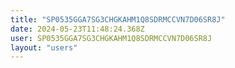 ```yaml
---
title: "SP0535GGA7SG3CHGKAHM1Q8SDRMCCVN7D06SR8J"
date: 2024-05-23T11:48:24.368Z
user: SP0535GGA7SG3CHGKAHM1Q8SDRMCCVN7D06SR8J
layout: "users"
---
```

    